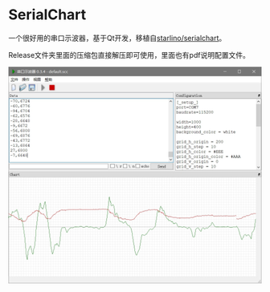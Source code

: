 # SerialChart
一个很好用的串口示波器，基于Qt开发，移植自[starlino/serialchart](https://github.com/starlino/serialchart)。

Release文件夹里面的压缩包直接解压即可使用，里面也有pdf说明配置文件。

![ui](ui.jpg)
